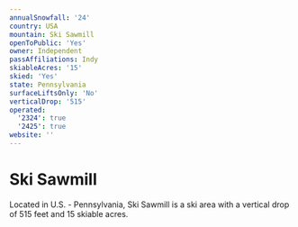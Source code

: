 ```yaml
---
annualSnowfall: '24'
country: USA
mountain: Ski Sawmill
openToPublic: 'Yes'
owner: Independent
passAffiliations: Indy
skiableAcres: '15'
skied: 'Yes'
state: Pennsylvania
surfaceLiftsOnly: 'No'
verticalDrop: '515'
operated:
  '2324': true
  '2425': true
website: ''
---
```



# Ski Sawmill

Located in U.S. - Pennsylvania, Ski Sawmill is a ski area with a vertical drop of 515 feet and 15 skiable acres.
